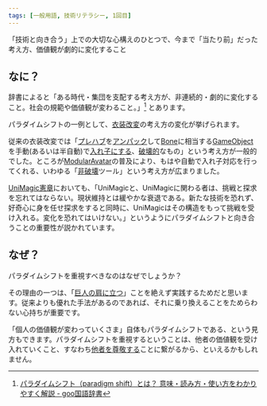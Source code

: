 ```yaml
---
tags: [一般用語, 技術リテラシー, 1回目]
---
```


「技術と向き合う」上での大切な心構えのひとつで、今まで「当たり前」だった考え方、価値観が劇的に変化すること

## なに？

辞書によると「ある時代・集団を支配する考え方が、非連続的・劇的に変化すること。社会の規範や価値観が変わること。」[^1] とあります。

パラダイムシフトの一例として、[衣装改変](../あ行/衣装改変)の考え方の変化が挙げられます。

従来の衣装改変では「[プレハブ](../PQR/Prefab)を[アンパック](../STU/Unpack-Prefab)して[Bone](../ABC/Bone)に相当する[GameObject](../GHI/GameObject)を手動(あるいは半自動)で[入れ子にする](../あ行/入れ子にする)、[破壊的](../は行/破壊的-非破壊的)なもの」という考え方が一般的でした。ところが[ModularAvatar](../MNO/ModularAvatar)の普及により、もはや自動で入れ子対応を行ってくれる、いわゆる「[非破壊](../は行/破壊的-非破壊的)ツール」という考え方が広まりました。

[UniMagic憲章](../STU/UniMagic憲章)においても、「UniMagicと、UniMagicに関わる者は、挑戦と探求を忘れてはならない。現状維持とは緩やかな衰退である。新たな技術を恐れず、好奇心に身を任せ探求をすると同時に、UniMagicはその構造をもって挑戦を受け入れる。変化を恐れてはいけない。」というようにパラダイムシフトと向き合うことの重要性が説かれています。

## なぜ？

パラダイムシフトを重視すべきなのはなぜでしょうか？

その理由の一つは、「[巨人の肩に立つ](../か行/巨人の肩に立つ)」ことを絶えず実践するためだと思います。従来よりも優れた手法があるのであれば、それに乗り換えることをためらわない心持ちが重要です。

「個人の価値観が変わっていくさま」自体もパラダイムシフトである、という見方もできます。パラダイムシフトを重視するということは、他者の価値観を受け入れていくこと、すなわち[他者を尊敬する](../さ行/尊重し合う)ことに繋がるから、といえるかもしれません。

[^1]: [パラダイムシフト（paradigm shift）とは？ 意味・読み方・使い方をわかりやすく解説 - goo国語辞書](https://dictionary.goo.ne.jp/word/パラダイムシフト/)
